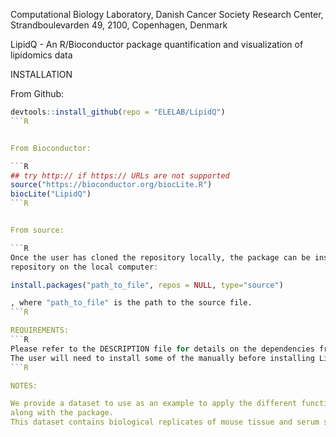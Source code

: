
Computational Biology Laboratory, Danish Cancer Society Research Center, Strandboulevarden 49, 2100, Copenhagen, Denmark

LipidQ - An R/Bioconductor package quantification and visualization of lipidomics data

INSTALLATION

From Github:

```R
devtools::install_github(repo = "ELELAB/LipidQ")
```R


From Bioconductor:

```R
## try http:// if https:// URLs are not supported
source("https://bioconductor.org/biocLite.R")
biocLite("LipidQ")
```R


From source:

```R
Once the user has cloned the repository locally, the package can be installed providing the path of the LipidQ
repository on the local computer:

install.packages("path_to_file", repos = NULL, type="source")

, where "path_to_file" is the path to the source file. 
```R

REQUIREMENTS:
```R
Please refer to the DESCRIPTION file for details on the dependencies from other packages.
The user will need to install some of the manually before installing LipidQ.
```R

NOTES:

We provide a dataset to use as an example to apply the different functionalities of the tool, 
along with the package. 
This dataset contains biological replicates of mouse tissue and serum samples.




